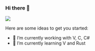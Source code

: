 ### Hi there 👋

![](https://komarev.com/ghpvc/?username=d3c0d3d)

Here are some ideas to get you started:

- 🔭 I’m currently working with V, C, C#
- 🌱 I’m currently learning V and Rust
